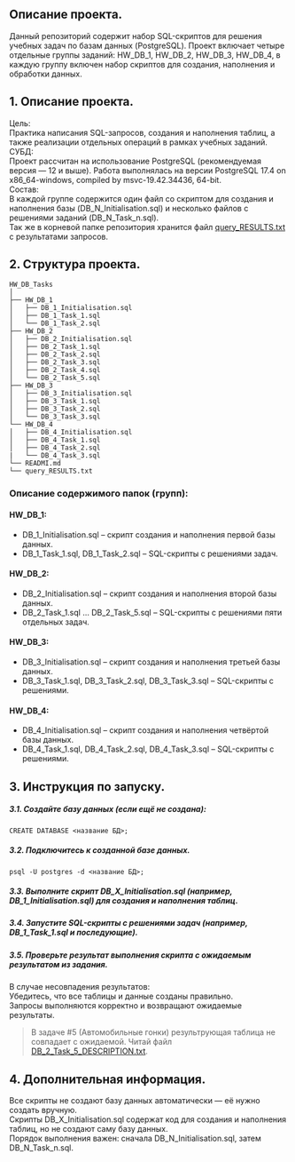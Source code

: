 ## **Описание проекта.**  
Данный репозиторий содержит набор SQL-скриптов для решения учебных задач по базам данных (PostgreSQL). Проект включает четыре отдельные группы заданий: HW_DB_1, HW_DB_2, HW_DB_3, HW_DB_4, в каждую группу включен набор скриптов для создания, наполнения и обработки данных.  

## 1. **Описание проекта.**  
Цель:  
Практика написания SQL-запросов, создания и наполнения таблиц, а также реализации отдельных операций в рамках учебных заданий.  
СУБД:  
Проект рассчитан на использование PostgreSQL (рекомендуемая версия — 12 и выше). Работа выполнялась на версии PostgreSQL 17.4 on x86_64-windows, compiled by msvc-19.42.34436, 64-bit.  
Состав:  
В каждой группе содержится один файл со скриптом для создания и наполнения базы (DB_N_Initialisation.sql) и несколько файлов с решениями заданий (DB_N_Task_n.sql).  
Так же в корневой папке репозитория хранится файл [query_RESULTS.txt](https://github.com/yujihn/DB_HW/blob/master/query_RESULTS.txt) с результатами запросов.

## 2. **Структура проекта.**  

```
HW_DB_Tasks
│  
├── HW_DB_1
│   ├── DB_1_Initialisation.sql
│   ├── DB_1_Task_1.sql
│   └── DB_1_Task_2.sql
├── HW_DB_2
│   ├── DB_2_Initialisation.sql
│   ├── DB_2_Task_1.sql
│   ├── DB_2_Task_2.sql
│   ├── DB_2_Task_3.sql
│   ├── DB_2_Task_4.sql
│   └── DB_2_Task_5.sql
├── HW_DB_3
│   ├── DB_3_Initialisation.sql
│   ├── DB_3_Task_1.sql
│   ├── DB_3_Task_2.sql
│   └── DB_3_Task_3.sql
└── HW_DB_4
│   ├── DB_4_Initialisation.sql
│   ├── DB_4_Task_1.sql
│   ├── DB_4_Task_2.sql
|   └── DB_4_Task_3.sql
└── READMI.md
└── query_RESULTS.txt
```

### Описание содержимого папок (групп):
#### HW_DB_1:  
*    DB_1_Initialisation.sql – скрипт создания и наполнения первой базы данных.  
*    DB_1_Task_1.sql, DB_1_Task_2.sql – SQL-скрипты с решениями задач.  
#### HW_DB_2:  
*    DB_2_Initialisation.sql – скрипт создания и наполнения второй базы данных.  
*    DB_2_Task_1.sql ... DB_2_Task_5.sql – SQL-скрипты с решениями пяти отдельных задач.  
#### HW_DB_3:  
*    DB_3_Initialisation.sql – скрипт создания и наполнения третьей базы данных.  
*    DB_3_Task_1.sql, DB_3_Task_2.sql, DB_3_Task_3.sql – SQL-скрипты с решениями.  
#### HW_DB_4:  
*    DB_4_Initialisation.sql – скрипт создания и наполнения четвёртой базы данных.  
*    DB_4_Task_1.sql, DB_4_Task_2.sql, DB_4_Task_3.sql – SQL-скрипты с решениями.  

## 3. **Инструкция по запуску.**  
##### 3.1. Создайте базу данных (если ещё не создана):  
``
CREATE DATABASE <название БД>;  
``  
##### 3.2. Подключитесь к созданной базе данных.  
``
psql -U postgres -d <название БД>;  
``  
##### 3.3. Выполните скрипт DB_X_Initialisation.sql (например, DB_1_Initialisation.sql) для создания и наполнения таблиц.  
##### 3.4. Запустите SQL-скрипты с решениями задач (например, DB_1_Task_1.sql и последующие).  
##### 3.5. Проверьте результат выполнения скрипта с ожидаемым результатом из задания.   
В случае несовпадения результатов:  
    Убедитесь, что все таблицы и данные созданы правильно.  
    Запросы выполняются корректно и возвращают ожидаемые результаты.  
> В задаче #5 (Автомобильные гонки) результрующая таблица не совпадает с ожидаемой. Читай файл [DB_2_Task_5_DESCRIPTION.txt](https://github.com/yujihn/DB_HW/blob/master/HW_DB_2/DB_2_Task_5_DESCRIPTION.txt).  

## 4. Дополнительная информация.  
Все скрипты не создают базу данных автоматически — её нужно создать вручную.  
Скрипты DB_X_Initialisation.sql содержат код для создания и наполнения таблиц, но не создают саму базу данных.  
Порядок выполнения важен: сначала DB_N_Initialisation.sql, затем DB_N_Task_n.sql.  
